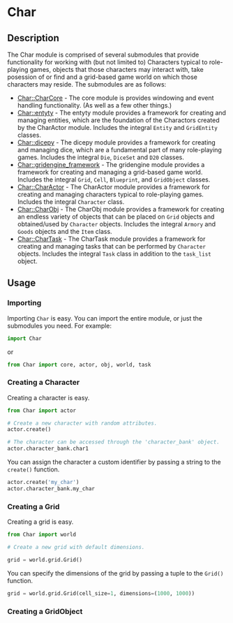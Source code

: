 # Char

## Description

The Char module is comprised of several submodules that provide functionality for working with (but not limited to) Characters typical to role-playing games, objects that those characters may interact with, take posession of or find and a grid-based game world on which those characters may reside. The submodules are as follows:

* [Char::CharCore](Char/_CharCore/README.md) - The core module is provides windowing and event handling functionality. (As well as a few other things.)
* [Char::entyty](Char/_entyty/README.md) - The entyty module provides a framework for creating and managing entities, which are the foundation of the Charactors created by the CharActor module. Includes the integral `Entity` and `GridEntity` classes.
* [Char::dicepy](Char/_dicepy/README.md) - The dicepy module provides a framework for creating and managing dice, which are a fundamental part of many role-playing games. Includes the integral `Die`, `DiceSet` and `D20` classes.
* [Char::gridengine_framework](Char/_gridengine/README.md) - The gridengine module provides a framework for creating and managing a grid-based game world. Includes the integral `Grid`, `Cell`, `Blueprint`, and `GridObject` classes.
* [Char::CharActor](Char/_CharActor/README.md) - The CharActor module provides a framework for creating and managing characters typical to role-playing games. Includes the integral `Character` class.
* [Char::CharObj](Char/_CharObj/README.md) - The CharObj module provides a framework for creating an endless variety of objects that can be placed on `Grid` objects and obtained/used by `Character` objects. Includes the integral `Armory` and `Goods` objects and the `Item` class.
* [Char::CharTask](Char/_CharTask/README.md) - The CharTask module provides a framework for creating and managing tasks that can be performed by `Character` objects. Includes the integral `Task` class in addition to the `task_list` object.

## Usage

### Importing

Importing `Char` is easy. You can import the entire module, or just the submodules you need. For example:

```python
import Char
```

or

```python
from Char import core, actor, obj, world, task
```

### Creating a Character

Creating a character is easy.

```python
from Char import actor

# Create a new character with random attributes.
actor.create()

# The character can be accessed through the 'character_bank' object.
actor.character_bank.char1
```
You can assign the character a custom identifier by passing a string to the `create()` function.

```python
actor.create('my_char')
actor.character_bank.my_char
```

### Creating a Grid

Creating a grid is easy.

```python
from Char import world

# Create a new grid with default dimensions.

grid = world.grid.Grid()
```

You can specify the dimensions of the grid by passing a tuple to the `Grid()` function.

```python
grid = world.grid.Grid(cell_size=1, dimensions=(1000, 1000))
```

### Creating a GridObject
